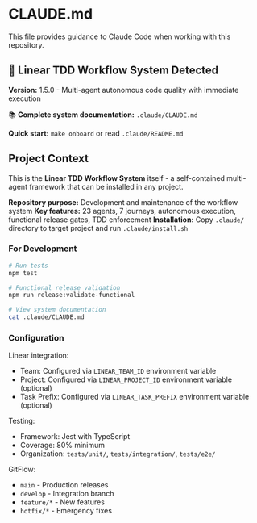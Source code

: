 # CLAUDE.md

This file provides guidance to Claude Code when working with this repository.

## 🚀 Linear TDD Workflow System Detected

**Version:** 1.5.0 - Multi-agent autonomous code quality with immediate execution

📚 **Complete system documentation:** `.claude/CLAUDE.md`

**Quick start:** `make onboard` or read `.claude/README.md`

## Project Context

This is the **Linear TDD Workflow System** itself - a self-contained multi-agent framework that can be installed in any project.

**Repository purpose:** Development and maintenance of the workflow system
**Key features:** 23 agents, 7 journeys, autonomous execution, functional release gates, TDD enforcement
**Installation:** Copy `.claude/` directory to target project and run `.claude/install.sh`

### For Development

```bash
# Run tests
npm test

# Functional release validation
npm run release:validate-functional

# View system documentation
cat .claude/CLAUDE.md
```

### Configuration

Linear integration:
- Team: Configured via `LINEAR_TEAM_ID` environment variable
- Project: Configured via `LINEAR_PROJECT_ID` environment variable (optional)
- Task Prefix: Configured via `LINEAR_TASK_PREFIX` environment variable (optional)

Testing:
- Framework: Jest with TypeScript
- Coverage: 80% minimum
- Organization: `tests/unit/`, `tests/integration/`, `tests/e2e/`

GitFlow:
- `main` - Production releases
- `develop` - Integration branch
- `feature/*` - New features
- `hotfix/*` - Emergency fixes

